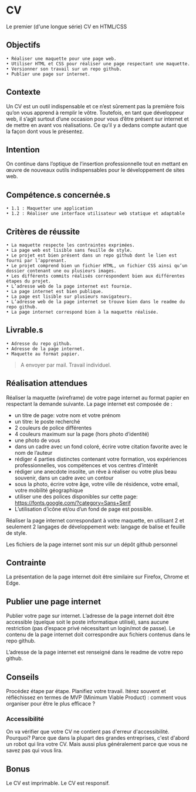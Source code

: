 # CV
Le premier (d'une longue série) CV en HTML/CSS

## Objectifs
    • Réaliser une maquette pour une page web.
    • Utiliser HTML et CSS pour réaliser une page respectant une maquette.
    • Versionner son travail sur un repo github.
    • Publier une page sur internet.

## Contexte
Un CV est un outil indispensable et ce n’est sûrement pas la première fois qu’on vous apprend à remplir le vôtre.
Toutefois, en tant que développeur web, il s’agit surtout d’une occasion pour vous d’être présent sur internet et de mettre en avant vos réalisations. Ce qu’il y a dedans compte autant que la façon dont vous le présentez.

## Intention
On continue dans l’optique de l’insertion professionnelle tout en mettant en œuvre de nouveaux outils indispensables pour le développement de sites web.

## Compétence.s concernée.s
    • 1.1 : Maquetter une application
    • 1.2 : Réaliser une interface utilisateur web statique et adaptable

## Critères de réussite
    • La maquette respecte les contraintes exprimées.
    • La page web est lisible sans feuille de style.
    • Le projet est bien présent dans un repo github dont le lien est fourni par l’apprenant. 
    • Le projet comprend bien un fichier HTML, un fichier CSS ainsi qu’un dossier contenant une ou plusieurs images.
    • Les différents commits réalisés correspondent bien aux différentes étapes du projet. 
    • L’adresse web de la page internet est fournie. 
    • La page internet est bien publique.
    • La page est lisible sur plusieurs navigateurs. 
    • L’adresse web de la page internet se trouve bien dans le readme du repo github.
    • La page internet correspond bien à la maquette réalisée.

## Livrable.s
    • Adresse du repo github.
    • Adresse de la page internet.
    • Maquette au format papier.

> A envoyer par mail.
> Travail individuel.

## Réalisation attendues
Réaliser la maquette (wireframe) de votre page internet au format papier en respectant la demande suivante.
La page internet est composée de : 
* un titre de page: votre nom et votre prénom
* un titre: le poste recherché
* 2 couleurs de police différentes
* 4 couleurs maximum sur la page (hors photo d’identité) 
* une photo de vous 
* dans un cadre avec un fond coloré, écrire votre citation favorite avec le nom de l’auteur
* rédiger 4 parties distinctes contenant votre formation, vos expériences professionnelles, vos compétences et vos centres d’intérêt
* rédiger une anecdote insolite, un rêve à réaliser ou votre plus beau souvenir, dans un cadre avec un contour
* sous la photo, écrire votre âge, votre ville de résidence, votre email, votre mobilité géographique
* utiliser une des polices disponibles sur cette page:
https://fonts.google.com/?category=Sans+Serif
* L’utilisation d’icône et/ou d’un fond de page est possible.

Réaliser la page internet correspondant à votre maquette, en utilisant 2 et seulement 2 langages de développement web: langage de balise et feuille de style.

Les fichiers de la page internet sont mis sur un dépôt github personnel

## Contrainte 
La présentation de la page internet doit être similaire sur Firefox, Chrome et Edge.

## Publier une page internet 
Publier votre page sur internet. 
L’adresse de la page internet doit être accessible (quelque soit le poste informatique utilisé), sans aucune restriction (pas d’espace privé nécessitant un login/mot de passe). 
Le contenu de la page internet doit correspondre aux fichiers contenus dans le repo github.

L’adresse de la page internet est renseigné dans le readme de votre repo github.

## Conseils
Procédez étape par étape.
Planifiez votre travail.
Itérez souvent et réfléchissez en termes de MVP (Minimum Viable Product) : comment vous organiser pour être le plus efficace ?

### Accessibilité
On va vérifier que votre CV ne contient pas d'erreur d'accessibilité.
Pourquoi? Parce que dans la plupart des grandes entreprises, c'est d'abord un robot qui lira votre CV.
Mais aussi plus généralement parce que vous ne savez pas qui vous lira.

## Bonus
Le CV est imprimable.
Le CV est responsif.

